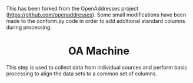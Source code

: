 This has been forked from the OpenAddresses project (https://github.com/openaddresses). Some small modifications have been made to the conform.py code in order to add additional standard columns during processing.

<h1 align="center">OA Machine</h1>

This step is used to collect data from individual sources and perform basic processing to align the data sets to a common set of columns.



